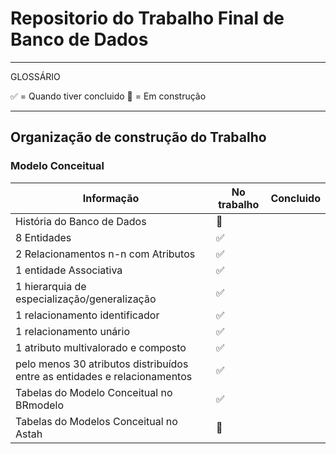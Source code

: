 # Repositorio do Trabalho Final de Banco de Dados

---
GLOSSÁRIO

:white_check_mark: = Quando tiver concluido
:construction: = Em construção

---

## Organização de construção do Trabalho


### Modelo Conceitual

Informação|No trabalho|Concluido|
|---|---|---|
História do Banco de Dados|:construction:||
8 Entidades|:white_check_mark:||
2 Relacionamentos n-n com Atributos|:white_check_mark:||
1 entidade Associativa|:white_check_mark:||
1 hierarquia de especialização/generalização|:white_check_mark:||
1 relacionamento identificador|:white_check_mark:||
1 relacionamento unário|:white_check_mark:||
1 atributo multivalorado e composto|:white_check_mark:||
pelo menos 30 atributos distribuídos entre as entidades e relacionamentos|:white_check_mark:||
Tabelas do Modelo Conceitual no BRmodelo|:white_check_mark:||
Tabelas do Modelos Conceitual no Astah|:construction:||

